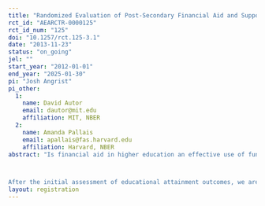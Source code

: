 ```yaml
---
title: "Randomized Evaluation of Post-Secondary Financial Aid and Support Services"
rct_id: "AEARCTR-0000125"
rct_id_num: "125"
doi: "10.1257/rct.125-3.1"
date: "2013-11-23"
status: "on_going"
jel: ""
start_year: "2012-01-01"
end_year: "2025-01-30"
pi: "Josh Angrist"
pi_other:
  1:
    name: David Autor
    email: dautor@mit.edu
    affiliation: MIT, NBER
  2:
    name: Amanda Pallais
    email: apallais@fas.harvard.edu
    affiliation: Harvard, NBER
abstract: "Is financial aid in higher education an effective use of funds? Research on this question has been complicated both by selection bias and the high implicit tax rates imposed by an array of over-lapping need-based programs. We are conducting a randomized evaluation of private post-secondary aid and support services for low-income students applying to public colleges and universities. The program we studied, which primarily serves a Pell-eligible population, distributes $20 million in aid to over 3,000 students annually. Unlike Pell, however, award criteria included indicators of college readiness.  Outcomes of interest include continuation and completion rates, completion times, academic performance, and degrees obtained. Broadly, we are interested in the following two questions: 1) How does financial support affect the educational attainment of recipients? 2) How do support services affect the educational attainment of scholarship recipients? 

After the initial assessment of educational attainment outcomes, we are interested in following up on labor market outcomes, such as wages and credit."
layout: registration
---
```


